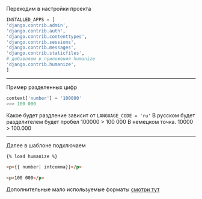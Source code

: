 
Переходим в настройки проекта

```python
INSTALLED_APPS = [
'django.contrib.admin',
'django.contrib.auth',
'django.contrib.contenttypes',
'django.contrib.sessions',
'django.contrib.messages',
'django.contrib.staticfiles',
# добавляем в приложения humanize
'django.contrib.humanize',
]
```
***

Пример разделенных цифр

```python
context['number'] = '100000'
>>> 100 000
```

Какое будет раздление зависит от `LANGUAGE_CODE = 'ru'`
В русском будет разделителем будет пробел 100000 > 100 000
В немецком точка. 10000 > 100.000

***
Далее в шаблоне подключаем 

```html
{% load humanize %}

<p>{{ number| intcomma}}</p>

<p>100 000</p>
```


Дополнительные мало используемые форматы [смотри тут](https://docs.djangoproject.com/en/5.0/ref/contrib/humanize/)